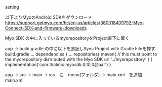 setting

以下よりMyoのAndroid SDKをダウンロード
https://support.getmyo.com/hc/en-us/articles/360018409792-Myo-Connect-SDK-and-firmware-downloads

Myo SDK の中に入っているmyorepositoryをProject直下に置く

app -> build.gradle の中に以下を追記しSync Project with Gradle Fileを押す
build.gradle
...
dependencies {
    ...
    repositories{
        maven{
            // this must point to the myorepository distributed with the Myo SDK
            url '../myorepository'
        }
    }
    implementation('com.thalmic:myosdk:0.10.0@aar')
}

app -> src -> main -> res　に　menu(フォルダ) -> main.xml　を追加
main.xml
<?xml version="1.0" encoding="utf-8"?>
<menu xmlns:android="http://schemas.android.com/apk/res/android"
    xmlns:app="http://schemas.android.com/apk/res-auto">
    <item
        android:id="@+id/action_scan"
        android:showAsAction="ifRoom"
        android:title="scan"
        />
</menu>
